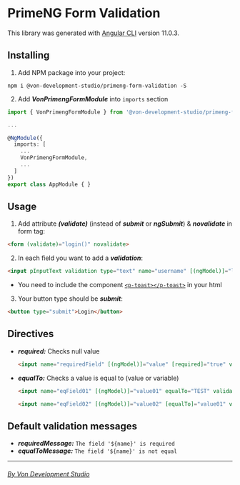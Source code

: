 # PrimeNG Form Validation

This library was generated with [Angular CLI](https://github.com/angular/angular-cli) version 11.0.3.

## Installing

1. Add NPM package into your project:

  ```node
  npm i @von-development-studio/primeng-form-validation -S
  ```

2. Add _**VonPrimengFormModule**_ into `imports` section

  ```typescript
  import { VonPrimengFormModule } from '@von-development-studio/primeng-form-validation';

  ...

  @NgModule({
    imports: [
      ...
      VonPrimengFormModule,
      ...
    ]
  })
  export class AppModule { }
  ```

## Usage

1. Add attribute _**(validate)**_ (instead of _**submit**_ or _**ngSubmit**_) & _**novalidate**_ in form tag:

  ```html
  <form (validate)="login()" novalidate>
  ```

2. In each field you want to add a _**validation**_:

  ```html
  <input pInputText validation type="text" name="username" [(ngModel)]="login.username" [required]="true" />
  ```

  * You need to include the component [```<p-toast></p-toast>```](https://www.primefaces.org/primeng/#/toast) in your html

3.  Your button type should be _**submit**_:

  ```html
  <button type="submit">Login</button>
  ```

## Directives

* _**required:**_ Checks null value

  ```html
  <input name="requiredField" [(ngModel)]="value" [required]="true" validation />
  ```

* _**equalTo:**_ Checks a value is equal to (value or variable)

  ```html
  <input name="eqField01" [(ngModel)]="value01" equalTo="TEST" validation />
  ```

  ```html
  <input name="eqField02" [(ngModel)]="value02" [equalTo]="value01" validation />
  ```

## Default validation messages

* _**requiredMessage:**_ `The field '${name}' is required`
* _**equalToMessage:**_ `The field '${name}' is not equal`

<hr>

###### _[By Von Development Studio](https://www.von-development-studio.com/)_
